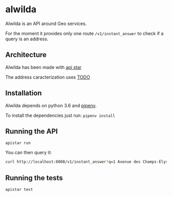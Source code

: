 # alwilda
Alwilda is an API around Geo services.

For the moment it provides only one route `/v1/instant_answer` to check if a query is an address.

## Architecture

Alwilda has been made with [api star](https://github.com/encode/apistar)

The address caracterization uses [TODO]()

## Installation

Alwilda depends on python 3.6 and [pipenv](https://docs.pipenv.org/).

To install the dependencies just run:
`pipenv install`

## Running the API

`apistar run`

You can then query it:

```bash
curl http://localhost:8008/v1/instant_answer?q=1 Avenue des Champs-Élysées Paris
```

## Running the tests

`apistar test`
